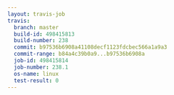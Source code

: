 ```yaml
---
layout: travis-job
travis:
  branch: master
  build-id: 498415813
  build-number: 238
  commit: b97536b6908a41108decf1123fdcbec566a1a9a3
  commit-range: b84a4c39b0a9...b97536b6908a
  job-id: 498415814
  job-number: 238.1
  os-name: linux
  test-result: 0
---
```


